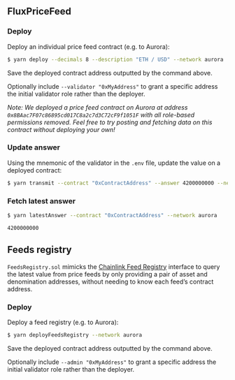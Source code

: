 ## FluxPriceFeed

### Deploy

Deploy an individual price feed contract (e.g. to Aurora):

```sh
$ yarn deploy --decimals 8 --description "ETH / USD" --network aurora
```

Save the deployed contract address outputted by the command above.

Optionally include `--validator "0xMyAddress"` to grant a specific address the initial validator role rather than the deployer.

_Note: We deployed a price feed contract on Aurora at address `0x8BAac7F07c86895cd017C8a2c7d3C72cF9f1051F` with all role-based permissions removed. Feel free to try posting and fetching data on this contract without deploying your own!_

### Update answer

Using the mnemonic of the validator in the `.env` file, update the value on a deployed contract:

```sh
$ yarn transmit --contract "0xContractAddress" --answer 4200000000 --network aurora
```

### Fetch latest answer

```sh
$ yarn latestAnswer --contract "0xContractAddress" --network aurora

4200000000
```

## Feeds registry

`FeedsRegistry.sol` mimicks the [Chainlink Feed Registry](https://blog.chain.link/introducing-the-chainlink-feed-registry/) interface to query the latest value from price feeds by only providing a pair of asset and denomination addresses, without needing to know each feed’s contract address.

### Deploy

Deploy a feed registry (e.g. to Aurora):

```bash
$ yarn deployFeedsRegistry --network aurora
```

Save the deployed contract address outputted by the command above.

Optionally include `--admin "0xMyAddress"` to grant a specific address the initial validator role rather than the deployer.
